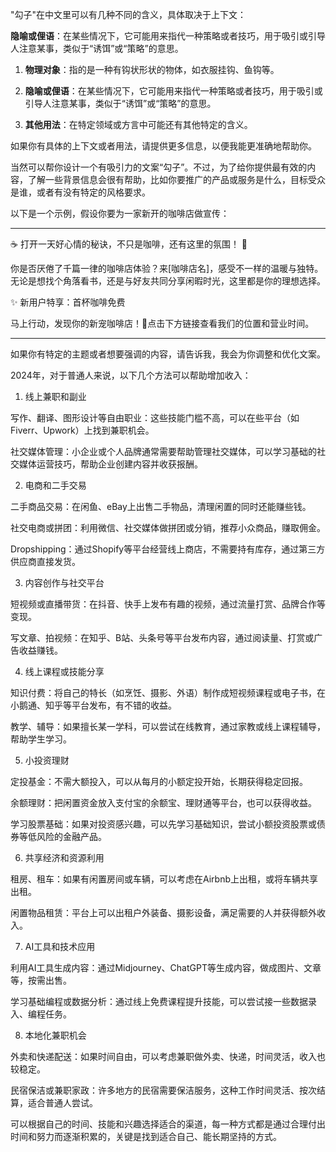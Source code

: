 "勾子"在中文里可以有几种不同的含义，具体取决于上下文：



**隐喻或俚语**：在某些情况下，它可能用来指代一种策略或者技巧，用于吸引或引导人注意某事，类似于“诱饵”或“策略”的意思。



1. **物理对象**：指的是一种有钩状形状的物体，如衣服挂钩、鱼钩等。

2. **隐喻或俚语**：在某些情况下，它可能用来指代一种策略或者技巧，用于吸引或引导人注意某事，类似于“诱饵”或“策略”的意思。

3. **其他用法**：在特定领域或方言中可能还有其他特定的含义。

如果你有具体的上下文或者用法，请提供更多信息，以便我能更准确地帮助你。




当然可以帮你设计一个有吸引力的文案“勾子”。不过，为了给你提供最有效的内容，了解一些背景信息会很有帮助，比如你要推广的产品或服务是什么，目标受众是谁，或者有没有特定的风格要求。

以下是一个示例，假设你要为一家新开的咖啡店做宣传：

---

☕ 打开一天好心情的秘诀，不只是咖啡，还有这里的氛围！ 🌟

你是否厌倦了千篇一律的咖啡店体验？来[咖啡店名]，感受不一样的温暖与独特。无论是想找个角落看书，还是与好友共同分享闲暇时光，这里都是你的理想选择。

✨ 新用户特享：首杯咖啡免费

马上行动，发现你的新宠咖啡店！📍点击下方链接查看我们的位置和营业时间。

---

如果你有特定的主题或者想要强调的内容，请告诉我，我会为你调整和优化文案。




2024年，对于普通人来说，以下几个方法可以帮助增加收入：

1. 线上兼职和副业

写作、翻译、图形设计等自由职业：这些技能门槛不高，可以在些平台（如 Fiverr、Upwork）上找到兼职机会。

社交媒体管理：小企业或个人品牌通常需要帮助管理社交媒体，可以学习基础的社交媒体运营技巧，帮助企业创建内容并收获报酬。


2. 电商和二手交易

二手商品交易：在闲鱼、eBay上出售二手物品，清理闲置的同时还能赚些钱。

社交电商或拼团：利用微信、社交媒体做拼团或分销，推荐小众商品，赚取佣金。

Dropshipping：通过Shopify等平台经营线上商店，不需要持有库存，通过第三方供应商直接发货。


3. 内容创作与社交平台

短视频或直播带货：在抖音、快手上发布有趣的视频，通过流量打赏、品牌合作等变现。

写文章、拍视频：在知乎、B站、头条号等平台发布内容，通过阅读量、打赏或广告收益赚钱。


4. 线上课程或技能分享

知识付费：将自己的特长（如烹饪、摄影、外语）制作成短视频课程或电子书，在小鹅通、知乎等平台发布，有不错的收益。

教学、辅导：如果擅长某一学科，可以尝试在线教育，通过家教或线上课程辅导，帮助学生学习。


5. 小投资理财

定投基金：不需大额投入，可以从每月的小额定投开始，长期获得稳定回报。

余额理财：把闲置资金放入支付宝的余额宝、理财通等平台，也可以获得收益。

学习股票基础：如果对投资感兴趣，可以先学习基础知识，尝试小额投资股票或债券等低风险的金融产品。


6. 共享经济和资源利用

租房、租车：如果有闲置房间或车辆，可以考虑在Airbnb上出租，或将车辆共享出租。

闲置物品租赁：平台上可以出租户外装备、摄影设备，满足需要的人并获得额外收入。


7. AI工具和技术应用

利用AI工具生成内容：通过Midjourney、ChatGPT等生成内容，做成图片、文章等，按需出售。

学习基础编程或数据分析：通过线上免费课程提升技能，可以尝试接一些数据录入、编程任务。


8. 本地化兼职机会

外卖和快递配送：如果时间自由，可以考虑兼职做外卖、快递，时间灵活，收入也较稳定。

民宿保洁或兼职家政：许多地方的民宿需要保洁服务，这种工作时间灵活、按次结算，适合普通人尝试。


可以根据自己的时间、技能和兴趣选择适合的渠道，每一种方式都是通过合理付出时间和努力而逐渐积累的，关键是找到适合自己、能长期坚持的方式。













